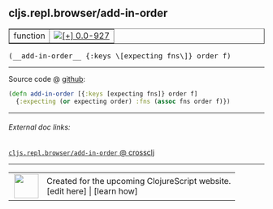 ## cljs.repl.browser/add-in-order



 <table border="1">
<tr>
<td>function</td>
<td><a href="https://github.com/cljsinfo/cljs-api-docs/tree/0.0-927"><img valign="middle" alt="[+] 0.0-927" title="Added in 0.0-927" src="https://img.shields.io/badge/+-0.0--927-lightgrey.svg"></a> </td>
</tr>
</table>


 <samp>
(__add-in-order__ {:keys \[expecting fns\]} order f)<br>
</samp>

---







Source code @ [github](https://github.com/clojure/clojurescript/blob/r1909/src/clj/cljs/repl/browser.clj#L124-L125):

```clj
(defn add-in-order [{:keys [expecting fns]} order f]
  {:expecting (or expecting order) :fns (assoc fns order f)})
```

<!--
Repo - tag - source tree - lines:

 <pre>
clojurescript @ r1909
└── src
    └── clj
        └── cljs
            └── repl
                └── <ins>[browser.clj:124-125](https://github.com/clojure/clojurescript/blob/r1909/src/clj/cljs/repl/browser.clj#L124-L125)</ins>
</pre>

-->

---



###### External doc links:

[`cljs.repl.browser/add-in-order` @ crossclj](http://crossclj.info/fun/cljs.repl.browser/add-in-order.html)<br>

---

 <table>
<tr><td>
<img valign="middle" align="right" width="48px" src="http://i.imgur.com/Hi20huC.png">
</td><td>
Created for the upcoming ClojureScript website.<br>
[edit here] | [learn how]
</td></tr></table>

[edit here]:https://github.com/cljsinfo/cljs-api-docs/blob/master/cljsdoc/cljs.repl.browser/add-in-order.cljsdoc
[learn how]:https://github.com/cljsinfo/cljs-api-docs/wiki/cljsdoc-files

<!--

This information was too distracting to show to readers, but I'll leave it
commented here since it is helpful to:

- pretty-print the data used to generate this document
- and show how to retrieve that data



The API data for this symbol:

```clj
{:ns "cljs.repl.browser",
 :name "add-in-order",
 :type "function",
 :signature ["[{:keys [expecting fns]} order f]"],
 :source {:code "(defn add-in-order [{:keys [expecting fns]} order f]\n  {:expecting (or expecting order) :fns (assoc fns order f)})",
          :title "Source code",
          :repo "clojurescript",
          :tag "r1909",
          :filename "src/clj/cljs/repl/browser.clj",
          :lines [124 125]},
 :full-name "cljs.repl.browser/add-in-order",
 :full-name-encode "cljs.repl.browser/add-in-order",
 :history [["+" "0.0-927"]]}

```

Retrieve the API data for this symbol:

```clj
;; from Clojure REPL
(require '[clojure.edn :as edn])
(-> (slurp "https://raw.githubusercontent.com/cljsinfo/cljs-api-docs/catalog/cljs-api.edn")
    (edn/read-string)
    (get-in [:symbols "cljs.repl.browser/add-in-order"]))
```

-->
